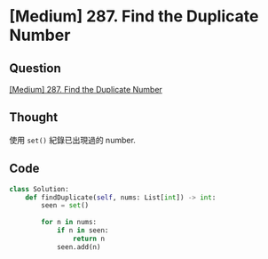 # [Medium] 287. Find the Duplicate Number

## Question

[[Medium] 287. Find the Duplicate Number](https://leetcode.com/problems/find-the-duplicate-number/)

## Thought

使用 `set()` 紀錄已出現過的 number.

## Code

```python
class Solution:
    def findDuplicate(self, nums: List[int]) -> int:
        seen = set()
        
        for n in nums:
            if n in seen:
                return n
            seen.add(n)
```
